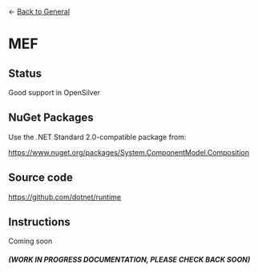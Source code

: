 ← [Back to General](/docs/9/67)
# MEF

## Status

Good support in OpenSilver

## NuGet Packages

Use the .NET Standard 2.0-compatible package from:

https://www.nuget.org/packages/System.ComponentModel.Composition

## Source code

https://github.com/dotnet/runtime

## Instructions

Coming soon

#### *(WORK IN PROGRESS DOCUMENTATION, PLEASE CHECK BACK SOON)*